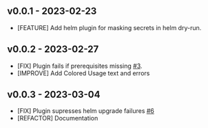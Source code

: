 ## v0.0.1 - 2023-02-23

* [FEATURE] Add helm plugin for masking secrets in helm dry-run.

## v0.0.2 - 2023-02-27

* [FIX] Plugin fails if prerequisites missing [#3](https://github.com/Shivam0609/helm-mask-secrets/issues/3).
* [IMPROVE] Add Colored Usage text and errors

## v0.0.3 - 2023-03-04

* [FIX] Plugin supresses helm upgrade failures [#6](https://github.com/Shivam0609/helm-mask-secrets/issues/6)
* [REFACTOR] Documentation
